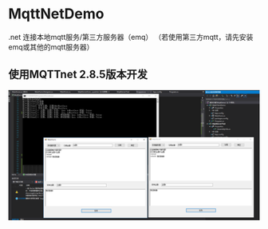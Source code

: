 # MqttNetDemo
.net 连接本地mqtt服务/第三方服务器（emq） （若使用第三方mqtt，请先安装emq或其他的mqtt服务器）
## 使用MQTTnet 2.8.5版本开发
![](https://github.com/0zhouquan0/MqttNetDemo/blob/master/MqttClient/result.png "效果图")
